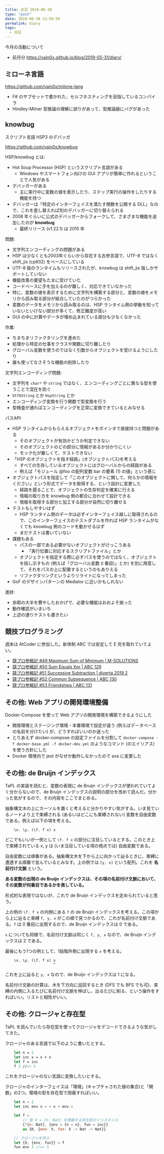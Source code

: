 ```yaml
---
title: 近況 2019-06-30
type: "post"
date: 2019-06-30 23:59:59
permalink: diary
tags:
  - 日記
---
```


今月の活動について

- 前月分 <https://vain0x.github.io/blog/2019-05-31/diary/>

## ミローネ言語

<https://github.com/vain0x/milone-lang>

- F# のサブセットで書かれた、セルフホスティングを目指しているコンパイラ
- Hindley-Milner 型推論の理解に誤りがあって、型推論器にバグがあった

## knowbug

スクリプト言語 HSP3 のデバッガ

<https://github.com/vain0x/knowbug>

HSP/knowbug とは:

- Hot Soup Processor (HSP) というスクリプト言語がある
    - Windows やスマートフォン向けの GUI アプリが簡単に作れるということで人気がある
- デバッガーがある
    - 主に実行中に変数の値を表示したり、ステップ実行の操作をしたりする機能を持つ
- デバッガーは「特定のインターフェイスを満たす関数を公開する DLL」なので、これを差し替えれば別のデバッガーに切り替えられる
- 2008 年ぐらいに公式のデバッガーからフォークして、さまざまな機能を追加したのが **knowbug**
    - 最終リリース (v1.22.1) は 2015 年

問題:

- 文字列エンコーディングの問題がある
- HSP は少なくとも2003年ぐらいから存在する古参言語で、UTF-8 ではなく shift_jis (cp932) をベースにしている
- UTF-8 版のランタイムもリリースされたが、knowbug は shift_jis 版しかサポートしていない
- 機能改善の要望もたまに受けていた
- コードベースに手を加えるのが難しく、対応できていなかった
- 特に、変数の値を表示するために文字列を構築する部分と、変数の値をメモリから読み取る部分が結合していたのがつらかった
- 変数のデータをメモリから読み取るのは、HSP ランタイム側の挙動を知っていないといけない部分が多くて、修正難度が高い
- GUI の中に計算やデータが埋め込まれている部分も少なくなかった

作業:

- ちまちまリファクタリングを進めた
- 処理から特定の仕事をクラスや関数に切り離したり
- グローバル変数を使うのではなく引数からオブジェクトを受けるようにしたり
- 誰も使ってなさそうな機能の削除したり

文字列エンコーディング問題:

- 文字列を `char*` や `string` ではなく、エンコーディングごとに異なる型を使うことで混在を防ぐ
- `Utf8String` とか `HspString` とか
- エンコーディング変換を行う関数で型変換を行う
- 型検査が通ればエンコーディングを正常に変換できているとみなせる

パスAPI:

- HSP ランタイムからもらえるオブジェクトをポインタで直接持つと問題がある
    - そのオブジェクトが有効かどうか判定できない
    - そのオブジェクトのどの部分に情報があるか分かりにくい
    - モック化が難しくて、テストできない
- 「HSP のオブジェクトを指す経路」(オブジェクトパス)を考える
    - すべての生存しているオブジェクトにはグローバルからの経路がある
    - 例えば「モジュール @foo の配列変数 bar の要素 (1) の値」という感じ
- オブジェクトパスを指定して「このオブジェクトに関して、何らかの情報をください」という形式でデータを取得する、という設計に変更した
    - 経路を遡ることで、オブジェクトの生存判定を確実に行える
    - 情報の取り方を knowbug 側の都合に合わせて設計できる
    - 情報を取得する部分と加工する部分が自然に切り離せる
- テストもしやすいはず
    - HSP ランタイム側のデータは必ずインターフェイス越しに取得されるので、このインターフェイスのテストダブルを作れば HSP ランタイムがなくても knowbug 側のコードを動かせるはず
    - まだテストは書いていない
- 課題もある
    - パスの一部である必要がないオブジェクトがけっこうある
        - 「実行位置に対応するスクリプトファイル」とか
    - オブジェクトを指定する際に必ずパスを使うのではなく、オブジェクトを指し示すもの (例えば「グローバル変数 (i 番目)」とか) を別に用意して、それをパスの上に配置するというのもありえる
    - リファクタリングというよりリライトになってしまった
- GoF のデザインパターンの Mediator に近いかもしれない

進捗:

- 余暇の大半を費やしたおかげで、必要な機能はおおよそ揃った
- 動作確認がいまいち
- 上述の通りテストも書きたい

## 競技プログラミング

週末は AtCoder に参加した。新体制 ABC では安定して E 完を取れていてよい。

- [競プロ参戦記 #49 Maximum Sum of Minimum | M-SOLUTIONS](https://qiita.com/vain0x/items/9d503673bfe678929c5c)
- [競プロ参戦記 #50 Sum Equals Xor | ABC 129](https://qiita.com/vain0x/items/e74a23d5c62711f95ea0)
- [競プロ参戦記 #51 Successive Subtraction | diverta 2019 2](https://qiita.com/vain0x/items/f26ccc47098a7a2dd96b)
- [競プロ参戦記 #52 Common Subsequence | ABC 130](https://qiita.com/vain0x/items/43ba0051dcdb673b054f)
- [競プロ参戦記 #53 Friendships | ABC 131](https://qiita.com/vain0x/items/44e9f4987fee472463b7)

## その他: Web アプリの開発環境整備

Docker-Compose を使って Web アプリの開発環境を構築できるようにした

- 開発環境とステージング環境・本番環境で設定が違う (例えばデータベースの名前を分けたい) が、どうすればいいのか迷った
- とりあえず docker-compose の設定ファイルを分割して `docker-compose -f docker-base.yml -f docker-dev.yml` のようなコマンド (のエイリアス) を使う方針にした
- Docker 環境内で jest がなぜか動作しなかったので ava に変更した

## その他: de Bruijn インデックス

TaPL の実装を読むと、変数の表現に de Bruijn インデックスが使われていてよく分からないので、de Bruijn インデックスの説明の部分を改めて読んだ。分かった気がするので、その内容をここでまとめる。

抽象構文木の上にカーソルを置くと考えると分かりやすい気がする。いま見ているノードより上で束縛される (あるいはどこにも束縛されない) 変数を自由変数である。例えば以下の項を考える。

```
    \x. \y. (\f. f x) x
```

どこでもいいが一例として `\f. f x` の部分に注目しているとする。このとき上で束縛されている x, y は (いま注目している項の視点では) 自由変数である。

自由変数には順番がある。抽象構文木を下から上に向かって辿るときに、束縛に遭遇する順番で並んでいるとみなす。上の例では `[y, x]` という配列。これを **名前付け文脈** という。

**ある変数の出現の de Bruijn インデックスは、その項の名前付け文脈において、その変数が何番目であるかを表している。**

形式的な表現ではないが、これで de Bruijn インデックスを定められていると思う。

上の例の `\f. f x` の内側にある `f` の de Bruijn インデックスを考える。この項から上に辿ると束縛 `f, y, x` がこの順で見つかるので、これが名前付け文脈である。`f` は 0 番目に出現するので、de Bruijn インデックスは 0 である。

`x` についても同様で、名前付け文脈は同じく `f, y, x` なので、de Bruijn インデックスは 2 である。

最後にもう1つの例として、1段階外側に出現する `x` を考える。

```
    \x. \y. (\f. f x) x
                      ^
```

これを上に辿ると `y, x` なので、de Bruijn インデックスは 1 になる。

名前付け文脈の計算は、木を下方向に巡回するとき (DFS でも BFS でも可)、束縛の内側に入るたびに名前付け文脈を伸ばし、出るたびに削る、という操作をすればいい。リストと相性がいい。

## その他: クロージャと存在型

TaPL を読んでいたら存在型を使ってクロージャをデコードできるような気がしてきた。

クロージャのある言語で以下のように書いたとする。

```fsharp
    let n = 2
    let inc x = x + n
    let f = inc
    f 3 //=> 5
```

これをクロージャのない言語に変換したいとする。

クロージャのインターフェイスは「環境」(キャプチャされた値の集合)と「関数」の2つ。環境の型を存在型で隠蔽すればいい。

```js
    let n = 2
    let inc env x = = x + env.n

    let f =
        // 型 X = {n: Nat} を隠蔽する存在型のインスタンス
        {*{n: Nat}, {env = {n = n}, fun = inc}}
        as ∃X, {env: X, fun: X -> Nat -> Nat}}

    // クロージャを呼ぶ
    let {X, {env, fun}} = f
    fun env 3 //=> 5
```
